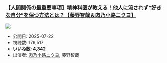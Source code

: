 ### [【人間関係の最重要事項】精神科医が教える！他人に流されず“好きな自分”を保つ方法とは？【藤野智哉＆肉乃小路ニクヨ】](https://www.youtube.com/watch?v=W76wF7DnppE)
[![](https://img.youtube.com/vi/W76wF7DnppE/sddefault.jpg)](https://www.youtube.com/watch?v=W76wF7DnppE)
-   公開日: 2025-07-22
-   視聴数: 179,517
-   **いいね数: 4,342**
-   出演者: [肉乃小路ニクヨ](/rehacq_fan/people/肉乃小路ニクヨ "wikilink"), 藤野智哉
